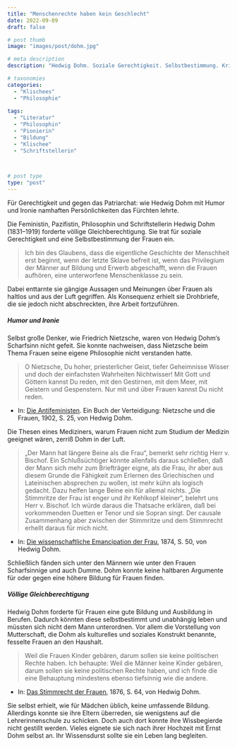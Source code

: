 ```yaml
---
title: "Menschenrechte haben kein Geschlecht"
date: 2022-09-09
draft: false

# post thumb
image: "images/post/dohm.jpg"

# meta description
description: "Hedwig Dohm. Soziale Gerechtigkeit. Selbstbestimmung. Kritik an Nietzsche. Bildung für alle. Chancengleichheit. Mutterschaft als soziales und kulturelles Konstrukt."

# taxonomies
categories:
  - "Klischees"
  - "Philosophie"
 
tags:
  - "Literatur"
  - "Philosophin"
  - "Pionierin"
  - "Bildung"
  - "Klischee"
  - "Schriftstellerin"

  

# post type
type: "post"
---
```


Für Gerechtigkeit und gegen das Patriarchat: wie Hedwig Dohm mit Humor und Ironie namhaften Persönlichkeiten das Fürchten lehrte.

Die Feministin, Pazifistin, Philosophin und Schriftstellerin Hedwig Dohm (1831–1919) forderte völlige Gleichberechtigung. Sie trat für soziale Gerechtigkeit und eine Selbstbestimmung der Frauen ein.

>Ich bin des Glaubens, dass die eigentliche Geschichte der Menschheit erst beginnt, wenn der letzte Sklave befreit ist, wenn das Privilegium der Männer auf Bildung und Erwerb abgeschafft, wenn die Frauen aufhören, eine unterworfene Menschenklasse zu sein.

Dabei enttarnte sie gängige Aussagen und Meinungen über Frauen als haltlos und aus der Luft gegriffen. Als Konsequenz erhielt sie Drohbriefe, die sie jedoch nicht abschreckten, ihre Arbeit fortzuführen.

##### Humor und Ironie

Selbst große Denker, wie Friedrich Nietzsche, waren von Hedwig Dohm‘s Scharfsinn nicht gefeit. Sie konnte nachweisen, dass Nietzsche beim Thema Frauen seine eigene Philosophie nicht verstanden hatte. 

>O Nietzsche, Du hoher, priesterlicher Geist, tiefer Geheimnisse Wisser und doch der einfachsten Wahrheiten Nichtwisser! Mit Gott und Göttern kannst Du reden, mit den Gestirnen, mit dem Meer, mit Geistern und Gespenstern. Nur mit und über Frauen kannst Du nicht reden.

- In: [Die Antifeministen](https://scholarsarchive.byu.edu/sophnf_essay/5/). Ein Buch der Verteidigung: Nietzsche und die Frauen, 1902, S. 25, von Hedwig Dohm.

Die Thesen eines Mediziners, warum Frauen nicht zum Studium der Medizin geeignet wären, zerriß Dohm in der Luft. 

>„Der Mann hat längere Beine als die Frau“, bemerkt sehr richtig Herr v. Bischof. Ein Schlußsüchtiger könnte allenfalls daraus schließen, daß der Mann sich mehr zum Briefträger eigne, als die Frau, ihr aber aus diesem Grunde die Fähigkeit zum Erlernen des Griechischen und Lateinischen absprechen zu wollen, ist mehr kühn als logisch gedacht. Dazu helfen lange Beine ein für allemal nichts. „Die Stimmritze der Frau ist enger und ihr Kehlkopf kleiner“, belehrt uns Herr v. Bischof. Ich würde daraus die Thatsache erklären, daß bei vorkommenden Duetten er Tenor und sie Sopran singt. Der causale Zusammenhang aber zwischen der Stimmritze und dem Stimmrecht erhellt daraus für mich nicht.

- In: [Die wissenschaftliche Emancipation der Frau](https://scholarsarchive.byu.edu/sophnf_essay/6/), 1874, S. 50, von Hedwig Dohm.

Schließlich fänden sich unter den Männern wie unter den Frauen Scharfsinnige und auch Dumme. Dohm konnte keine haltbaren Argumente für oder gegen eine höhere Bildung für Frauen finden.

##### Völlige Gleichberechtigung

Hedwig Dohm forderte für Frauen eine gute Bildung und Ausbildung in Berufen. Dadurch könnten diese selbstbestimmt und unabhängig leben und müssten sich nicht dem Mann unterordnen. Vor allem die Vorstellung von Mutterschaft, die Dohm als kulturelles und soziales Konstrukt benannte, fesselte Frauen an den Haushalt.

>Weil die Frauen Kinder gebären, darum sollen sie keine politischen Rechte haben. Ich behaupte: Weil die Männer keine Kinder gebären, darum sollen sie keine politischen Rechte haben, und ich finde die eine Behauptung mindestens ebenso tiefsinnig wie die andere.

- In: [Das Stimmrecht der Frauen](https://scholarsarchive.byu.edu/sophnf_essay/800/), 1876, S. 64, von Hedwig Dohm.

Sie selbst erhielt, wie für Mädchen üblich, keine umfassende Bildung. Allerdings konnte sie ihre Eltern überreden, sie wenigstens auf die Lehrerinnenschule zu schicken. Doch auch dort konnte ihre Wissbegierde nicht gestillt werden. Vieles eignete sie sich nach ihrer Hochzeit mit Ernst Dohm selbst an. Ihr Wissensdurst sollte sie ein Leben lang begleiten.

